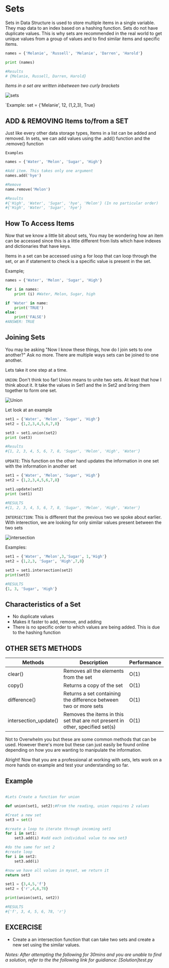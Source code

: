 # Sets

Sets in Data Structure is used to store multiple items in a single variable. They map data to an index based on a hashing function. Sets do not have duplicate values. This is why sets are recommended in the real world to get unique values from a group of values and to find similar items and specific items.

``` python
names = {'Melanie', 'Russell', 'Melanie', 'Darren', 'Harold'}

print (names) 

#Results
# {Melanie, Russell, Darren, Harold}
```

*Items in a set are written inbetween two curly brackets*

![sets](sets.jpg)


`Example: set = {'Melanie', 12, (1,2,3), True}

## ADD & REMOVING Items to/from a SET

Just like every other data storage types, Items in a list can be added and removed. In sets, we can add values using the .add() function and the .remove() function

`Examples`

``` python
names = {'Water', 'Melon', 'Sugar', 'High'}

#Add item. This takes only one argument
names.add('hye')

#Remove
name.remove('Melon')

#Results
#{'High', 'Water', 'Sugar', 'hye', 'Melon'} (In no particular order)
#{'High', 'Water', 'Sugar', 'hye'}

```


## How To Access Items
Now that we know a little bit about sets, You may be wondering how an item can be accessed since this is a little different from lists which have indexes and dictionaries that have keys.

Items in a set can be accessed using a for loop that can loop through the set, or an if statement to check is a specific value is present in the set. 

Example;

```python
names = {'Water', 'Melon', 'Sugar', 'High'}

for i in names: 
    print (i) #Water, Melon, Sugar, high

if 'Water' in name:
    print('TRUE')
else:
    print('FALSE')
#ANSWER: TRUE
```


## Joining Sets 
You may be asking "Now I know these things, how do I join sets to one another?" Ask no more. There are multiple ways sets can be joined to one another.

Lets take it one step at a time.

`UNION`:
Don't think too far! Union means to unite two sets. At least that how I think about it. It take the values in Set1 and the in Set2 and bring them together to form one set.

![Union](union.jpg)

Let look at an example
```python
set1 = {'Water', 'Melon', 'Sugar', 'High'}
set2 = {1,2,3,4,5,6,7,8}

set3 = set1.union(set2)
print (set3)

#Results
#{1, 2, 3, 4, 5, 6, 7, 8, 'Sugar', 'Melon', 'High', 'Water'}
```

`UPDATE`:
This function on the other hand updates the information in one set with the information in another set

```python
set1 = {'Water', 'Melon', 'Sugar', 'High'}
set2 = {1,2,3,4,5,6,7,8}

set1.update(set2)
print (set1)

#RESULTS
#{1, 2, 3, 4, 5, 6, 7, 8, 'Sugar', 'Melon', 'High', 'Water'}
```

`INTERSECTION`:
This is different that the previous two we spoke about earlier. With interection, we are looking for only similar values present between the two sets

![intersection](intersection.png)


Examples:
```python
set1 = {'Water', 'Melon',3,'Sugar', 1,'High'}
set2 = {1,2,3, 'Sugar', 'High',7,8}

set3 = set1.intersection(set2)
print(set3)

#RESULTS
{1, 3, 'Sugar', 'High'}
```

## Characteristics of a Set
* No duplicate values 
* Makes it faster to add, remove, and adding 
* There is no specific order to which values are being added. This is due to the hashing function

## OTHER SETS METHODS

Methods              | Description| Performance|
-------------------  | ------------|------------- | 
clear()              | Removes all the elements from the set |O(1)|
copy()               | Returns a copy of the set| O(1)|
difference()         | Returns a set containing the difference between two or more sets|O(1)|
intersection_update()|  Removes the items in this set that are not present in other, specified set(s)|O(1)|

Not to Overwhelm you but these are some common methods that can be used. However there's more but these can just easily be found online depending on how you are wanting to manipulate the information.

Alright! Now that you are a professional at working with sets, lets work on a more hands on example and test your understanding so far.

## Example
```python

#Lets Create a function for union

def union(set1, set2):#From the reading, union requires 2 values

#Creat a new set
set3 = set()

#create a loop to iterate through incoming set1
for i in set1:
    set3.add(i) #add each individual value to new set3

#do the same for set 2
#create loop
for i in set2:
    set3.add(i)

#now we have all values in myset, we return it
return set3

set1 = {3,4,5,'f'}
set2 = {'r',4,6,78}

print(union(set1, set2))

#RESULTS
#{'f', 3, 4, 5, 6, 78, 'r'}
```
## EXCERCISE
* Create a an intersection function that can take two sets and create a new set using the similar values.

*Notes: After attempting the following for 30mins and you are unable to find a solution, refer to the the following link for guidiance: [Solution]test.py*
